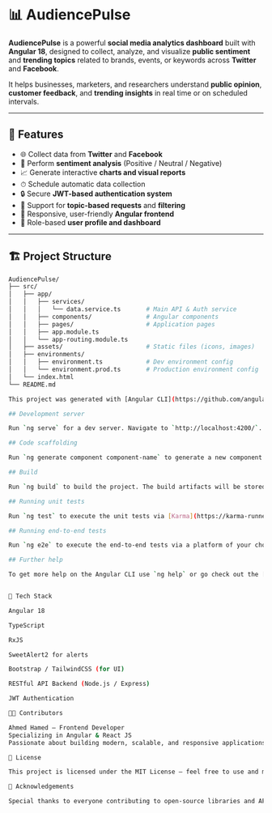 
# 📊 AudiencePulse

**AudiencePulse** is a powerful **social media analytics dashboard** built with **Angular 18**, designed to collect, analyze, and visualize **public sentiment** and **trending topics** related to brands, events, or keywords across **Twitter** and **Facebook**.  

It helps businesses, marketers, and researchers understand **public opinion**, **customer feedback**, and **trending insights** in real time or on scheduled intervals.

---

## 🚀 Features

- 🌐 Collect data from **Twitter** and **Facebook**
- 💬 Perform **sentiment analysis** (Positive / Neutral / Negative)
- 📈 Generate interactive **charts and visual reports**
- ⏱ Schedule automatic data collection
- 🔒 Secure **JWT-based authentication system**
- 🧠 Support for **topic-based requests** and **filtering**
- 🎨 Responsive, user-friendly **Angular frontend**
- 🧩 Role-based **user profile and dashboard**

---

## 🏗️ Project Structure

```bash
AudiencePulse/
├── src/
│   ├── app/
│   │   ├── services/
│   │   │   └── data.service.ts       # Main API & Auth service
│   │   ├── components/               # Angular components
│   │   ├── pages/                    # Application pages
│   │   ├── app.module.ts
│   │   └── app-routing.module.ts
│   ├── assets/                       # Static files (icons, images)
│   ├── environments/
│   │   ├── environment.ts            # Dev environment config
│   │   └── environment.prod.ts       # Production environment config
│   └── index.html
└── README.md

This project was generated with [Angular CLI](https://github.com/angular/angular-cli) version 18.2.1.

## Development server

Run `ng serve` for a dev server. Navigate to `http://localhost:4200/`. The application will automatically reload if you change any of the source files.

## Code scaffolding

Run `ng generate component component-name` to generate a new component. You can also use `ng generate directive|pipe|service|class|guard|interface|enum|module`.

## Build

Run `ng build` to build the project. The build artifacts will be stored in the `dist/` directory.

## Running unit tests

Run `ng test` to execute the unit tests via [Karma](https://karma-runner.github.io).

## Running end-to-end tests

Run `ng e2e` to execute the end-to-end tests via a platform of your choice. To use this command, you need to first add a package that implements end-to-end testing capabilities.

## Further help

To get more help on the Angular CLI use `ng help` or go check out the [Angular CLI Overview and Command Reference](https://angular.dev/tools/cli) page.


🧰 Tech Stack

Angular 18

TypeScript

RxJS

SweetAlert2 for alerts

Bootstrap / TailwindCSS (for UI)

RESTful API Backend (Node.js / Express)

JWT Authentication

🧑‍💻 Contributors

Ahmed Hamed – Frontend Developer
Specializing in Angular & React JS
Passionate about building modern, scalable, and responsive applications.

📝 License

This project is licensed under the MIT License — feel free to use and modify it.

🌟 Acknowledgements

Special thanks to everyone contributing to open-source libraries and APIs that made this project possible!
